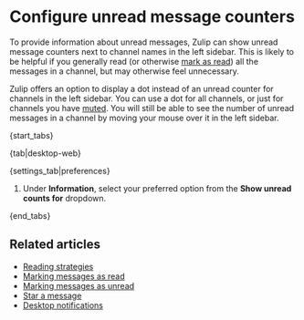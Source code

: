 # Configure unread message counters

To provide information about unread messages, Zulip can show unread message
counters next to channel names in the left sidebar. This is likely to be helpful
if you generally read (or otherwise [mark as read](/help/marking-messages-as-read))
all the messages in a channel, but may otherwise feel unnecessary.

Zulip offers an option to display a dot instead of an unread counter for channels
in the left sidebar. You can use a dot for all channels, or just for channels you
have [muted](/help/mute-a-channel). You will still be able to see the number of
unread messages in a channel by moving your mouse over it in the left sidebar.

{start_tabs}

{tab|desktop-web}

{settings_tab|preferences}

1. Under **Information**, select your preferred option from the
   **Show unread counts for** dropdown.

{end_tabs}

## Related articles

* [Reading strategies](/help/reading-strategies)
* [Marking messages as read](/help/marking-messages-as-read)
* [Marking messages as unread](/help/marking-messages-as-unread)
* [Star a message](/help/star-a-message)
* [Desktop notifications](/help/desktop-notifications)
